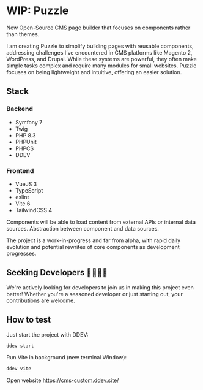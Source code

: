 # WIP: Puzzle

New Open-Source CMS page builder that focuses on components rather than themes.

I am creating Puzzle to simplify building pages with reusable components, addressing challenges I’ve encountered in CMS platforms like Magento 2, WordPress, and Drupal. While these systems are powerful, they often make simple tasks complex and require many modules for small websites. Puzzle focuses on being lightweight and intuitive, offering an easier solution.

## Stack

### Backend

* Symfony 7
* Twig
* PHP 8.3
* PHPUnit
* PHPCS
* DDEV

### Frontend

* VueJS 3
* TypeScript
* eslint
* Vite 6
* TailwindCSS 4

Components will be able to load content from external APIs or internal data sources. Abstraction between component and
data sources.


The project is a work-in-progress and far from alpha, with rapid daily evolution and potential rewrites of core components as development progresses.

## Seeking Developers 👩‍💻👨‍💻

We're actively looking for developers to join us in making this project even better! Whether you're a seasoned developer or just starting out, your contributions are welcome.

## How to test

Just start the project with DDEV:

```bash
ddev start
```

Run Vite in background (new terminal Window):

```bash
ddev vite
```

Open website https://cms-custom.ddev.site/
